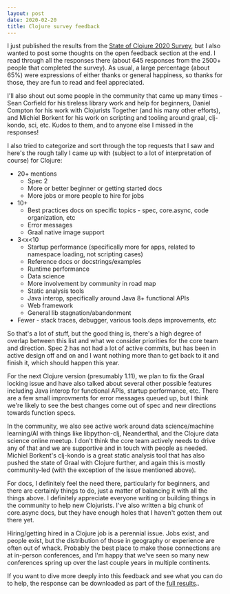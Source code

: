 ```yaml
---
layout: post
date: 2020-02-20
title: Clojure survey feedback
---
```


I just published the results from the [State of Clojure 2020 Survey](https://clojure.org/news/2020/02/20/state-of-clojure-2020), but I also wanted to post some thoughts on the open feedback section at the end. I read through all the responses there (about 645 responses from the 2500+ people that completed the survey). As usual, a large percentage (about 65%) were expressions of either thanks or general happiness, so thanks for those, they are fun to read and feel appreciated.

I'll also shout out some people in the community that came up many times - Sean Corfield for his tireless library work and help for beginners, Daniel Compton for his work with Clojurists Together (and his many other efforts), and Michiel Borkent for his work on scripting and tooling around graal, clj-kondo, sci, etc. Kudos to them, and to anyone else I missed in the responses!

I also tried to categorize and sort through the top requests that I saw and here's the rough tally I came up with (subject to a lot of interpretation of course) for Clojure:

* 20+ mentions
  * Spec 2
  * More or better beginner or getting started docs
  * More jobs or more people to hire for jobs
* 10+ 
  * Best practices docs on specific topics - spec, core.async, code organization, etc
  * Error messages
  * Graal native image support
* 3<x<10
  * Startup performance (specifically more for apps, related to namespace loading, not scripting cases)
  * Reference docs or docstrings/examples
  * Runtime performance
  * Data science
  * More involvement by community in road map
  * Static analysis tools
  * Java interop, specifically around Java 8+ functional APIs
  * Web framework
  * General lib stagnation/abandonment
* Fewer - stack traces, debugger, various tools.deps improvements, etc

So that's a lot of stuff, but the good thing is, there's a high degree of overlap between this list and what we consider priorities for the core team and direction. Spec 2 has not had a lot of active commits, but has been in active design off and on and I want nothing more than to get back to it and finish it, which should happen this year.

For the next Clojure version (presumably 1.11), we plan to fix the Graal locking issue and have also talked about several other possible features including Java interop for functional APIs, startup performance, etc. There are a few small improvments for error messages queued up, but I think we're likely to see the best changes come out of spec and new directions towards function specs.

In the community, we also see active work around data science/machine learning/AI with things like libpython-clj, Neanderthal, and the Clojure data science online meetup. I don't think the core team actively needs to drive any of that and we are supportive and in touch with people as needed. Michiel Borkent's clj-kondo is a great static analysis tool that has also pushed the state of Graal with Clojure further, and again this is mostly community-led (with the exception of the issue mentioned above).

For docs, I definitely feel the need there, particularly for beginners, and there are certainly things to do, just a matter of balancing it with all the things above. I definitely appreciate everyone writing or building things in the community to help new Clojurists. I've also written a big chunk of core.async docs, but they have enough holes that I haven't gotten them out there yet.

Hiring/getting hired in a Clojure job is a perennial issue. Jobs exist, and people exist, but the distribution of those in geography or experience are often out of whack. Probably the best place to make those connections are at in-person conferences, and I'm happy that we've seen so many new conferences spring up over the last couple years in multiple continents.

If you want to dive more deeply into this feedback and see what you can do to help, the response can be downloaded as part of the [full results](https://www.surveymonkey.com/results/SM-CDBF7CYT7/)..
